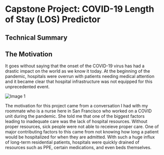 # Capstone Project: COVID-19 Length of Stay (LOS) Predictor

## Technical Summary

## The Motivation

It goes without saying that the onset of the COVID-19 virus has had a drastic impact on the world as we know it today. At the beginning of the pandemic, hospitals were overrun with patients needing medical attention and it became clear that hospital infrastructure was not equipped for this unprecedented event.

![Image 1](dc4c15f1-efbe-40ca-b4ce-82e00df1d94f_w408_r1_s.webp)


The motivation for this project came from a conversation I had with my roommate who is a nurse here in San Francisco who worked on a COVID unit during the pandemic. She told me that one of the biggest factors leading to inadequate care was the lack of hospital resources. Without proper resources, sick people were not able to receieve proper care. One of major contributing factors to this came from not knowing how long a patient would be hospitalized for when they are admitted. With such a huge influx of long-term residential patients, hospitals were quickly drained of resources such as PPE, certain medications, and even beds themselves. 
